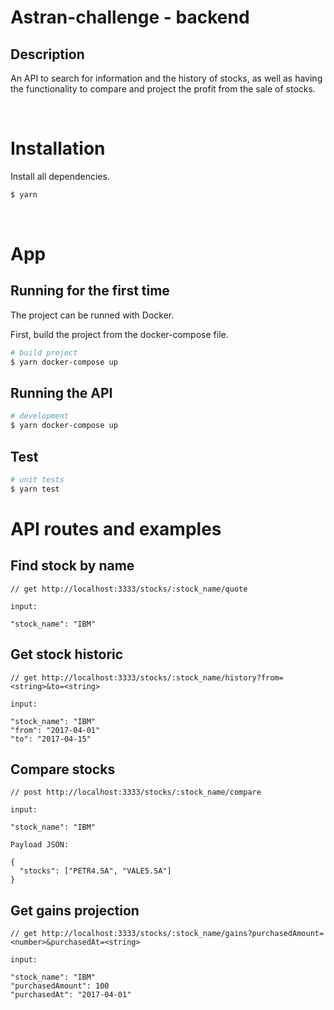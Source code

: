 # Astran-challenge - backend

## Description

An API to search for information and the history of stocks, as well as having the functionality to compare and project the profit from the sale of stocks.

<br>

# Installation

Install all dependencies.

```bash
$ yarn
```

<br>

# App

## Running for the first time

The project can be runned with Docker.

First, build the project from the docker-compose file.

```bash
# build project
$ yarn docker-compose up
```

## Running the API

```bash
# development
$ yarn docker-compose up
```

## Test

```bash
# unit tests
$ yarn test
```

# API routes and examples

## Find stock by name

```
// get http://localhost:3333/stocks/:stock_name/quote

input:

"stock_name": "IBM"
```

## Get stock historic
```
// get http://localhost:3333/stocks/:stock_name/history?from=<string>&to=<string>

input:

"stock_name": "IBM"
"from": "2017-04-01" 
"to": "2017-04-15"
```

## Compare stocks
```
// post http://localhost:3333/stocks/:stock_name/compare

input:

"stock_name": "IBM"

Payload JSON:

{
  "stocks": ["PETR4.SA", "VALE5.SA"]
}
```

## Get gains projection
```
// get http://localhost:3333/stocks/:stock_name/gains?purchasedAmount=<number>&purchasedAt=<string>

input:

"stock_name": "IBM"
"purchasedAmount": 100
"purchasedAt": "2017-04-01"
```